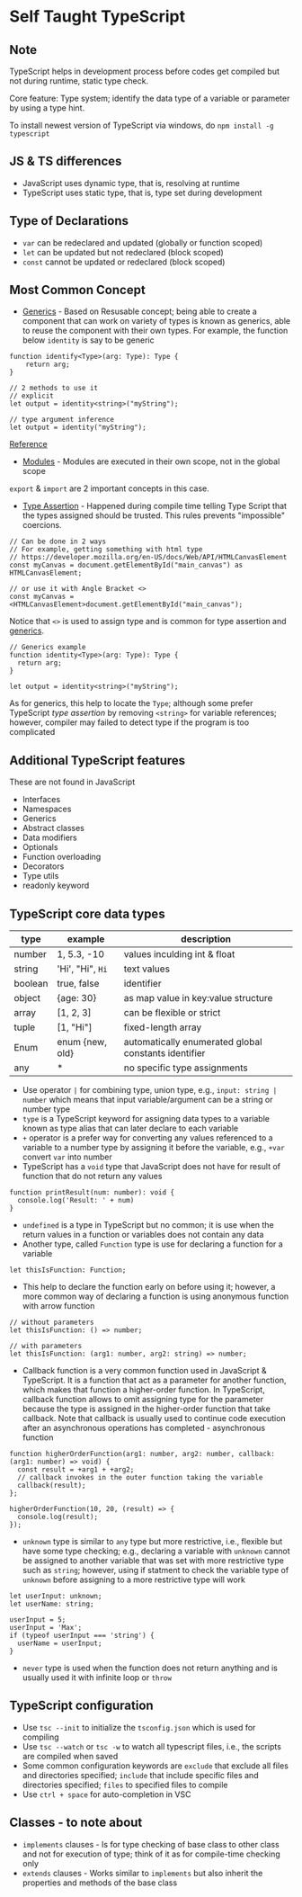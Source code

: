 # Self Taught TypeScript

## Note

TypeScript helps in development process before codes get compiled but not during runtime, static type check.

Core feature: Type system; identify the data type of a variable or parameter by using a type hint.

To install newest version of TypeScript via windows, do `npm install -g typescript`

## JS & TS differences

- JavaScript uses dynamic type, that is, resolving at runtime
- TypeScript uses static type, that is, type set during development

## Type of Declarations

- `var` can be redeclared and updated (globally or function scoped)
- `let` can be updated but not redeclared (block scoped)
- `const` cannot be updated or redeclared (block scoped)

## Most Common Concept

- [Generics](https://www.typescriptlang.org/docs/handbook/2/generics.html) - Based on Resusable concept; being able to create a component that can work on variety of types is known as generics, able to reuse the component with their own types. For example, the function below `identity` is say to be generic

```TS
function identify<Type>(arg: Type): Type {
    return arg;
}

// 2 methods to use it
// explicit
let output = identity<string>("myString");

// type argument inference
let output = identity("myString");
```

[Reference](https://stackoverflow.com/questions/49622045/in-typescript-what-does-t-mean)

- [Modules](https://www.typescriptlang.org/docs/handbook/modules.html#export) - Modules are executed in their own scope, not in the global scope

`export` & `import` are 2 important concepts in this case.

- [Type Assertion](https://www.typescriptlang.org/docs/handbook/2/everyday-types.html#type-assertions) - Happened during compile time telling Type Script that the types assigned should be trusted. This rules prevents "impossible" coercions.

```TS
// Can be done in 2 ways
// For example, getting something with html type
// https://developer.mozilla.org/en-US/docs/Web/API/HTMLCanvasElement
const myCanvas = document.getElementById("main_canvas") as HTMLCanvasElement;

// or use it with Angle Bracket <>
const myCanvas = <HTMLCanvasElement>document.getElementById("main_canvas");
```

Notice that `<>` is used to assign type and is common for type assertion and [generics](https://www.typescriptlang.org/docs/handbook/2/generics.html).

```TS
// Generics example
function identity<Type>(arg: Type): Type {
  return arg;
}

let output = identity<string>("myString");
```

As for generics, this help to locate the `Type`; although some prefer TypeScript _type assertion_ by removing `<string>` for variable references; however, compiler may failed to detect type if the program is too complicated

## Additional TypeScript features

These are not found in JavaScript

- Interfaces
- Namespaces
- Generics
- Abstract classes
- Data modifiers
- Optionals
- Function overloading
- Decorators
- Type utils
- readonly keyword

## TypeScript core data types

| type    | example          | description                                          |
| ------- | ---------------- | ---------------------------------------------------- |
| number  | 1, 5.3, -10      | values inculding int & float                         |
| string  | 'Hi', "Hi", `Hi` | text values                                          |
| boolean | true, false      | identifier                                           |
| object  | {age: 30}        | as map value in key:value structure                  |
| array   | [1, 2, 3]        | can be flexible or strict                            |
| tuple   | [1, "Hi"]        | fixed-length array                                   |
| Enum    | enum {new, old}  | automatically enumerated global constants identifier |
| any     | \*               | no specific type assignments                         |

- Use operator `|` for combining type, union type, e.g., `input: string | number` which means that input variable/argument can be a string or number type
- `type` is a TypeScript keyword for assigning data types to a variable known as type alias that can later declare to each variable
- `+` operator is a prefer way for converting any values referenced to a variable to a number type by assigning it before the variable, e.g., `+var` convert `var` into number
- TypeScript has a `void` type that JavaScript does not have for result of function that do not return any values

```TS
function printResult(num: number): void {
  console.log('Result: ' + num)
}
```

- `undefined` is a type in TypeScript but no common; it is use when the return values in a function or variables does not contain any data
- Another type, called `Function` type is use for declaring a function for a variable

```TS
let thisIsFunction: Function;
```

- This help to declare the function early on before using it; however, a more common way of declaring a function is using anonymous function with arrow function

```TS
// without parameters
let thisIsFunction: () => number;

// with parameters
let thisIsFunction: (arg1: number, arg2: string) => number;
```

- Callback function is a very common function used in JavaScript & TypeScript. It is a function that act as a parameter for another function, which makes that function a higher-order function. In TypeScript, callback function allows to omit assigning type for the parameter because the type is assigned in the higher-order function that take callback. Note that callback is usually used to continue code execution after an asynchronous operations has completed - asynchronous function

```TS
function higherOrderFunction(arg1: number, arg2: number, callback: (arg1: number) => void) {
  const result = +arg1 + +arg2;
  // callback invokes in the outer function taking the variable
  callback(result);
};

higherOrderFunction(10, 20, (result) => {
  console.log(result);
});
```

- `unknown` type is similar to `any` type but more restrictive, i.e., flexible but have some type checking; e.g., declaring a variable with `unknown` cannot be assigned to another variable that was set with more restrictive type such as `string`; however, using if statment to check the variable type of `unknown` before assigning to a more restrictive type will work

```TS
let userInput: unknown;
let userName: string;

userInput = 5;
userInput = 'Max';
if (typeof userInput === 'string') {
  userName = userInput;
}
```

- `never` type is used when the function does not return anything and is usually used it with infinite loop or `throw`

## TypeScript configuration

- Use `tsc --init` to initialize the `tsconfig.json` which is used for compiling
- Use `tsc --watch` or `tsc -w` to watch all typescript files, i.e., the scripts are compiled when saved
- Some common configuration keywords are `exclude` that exclude all files and directories specified; `include` that include specific files and directories specified; `files` to specified files to compile
- Use `ctrl + space` for auto-completion in VSC

## Classes - to note about

- `implements` clauses - Is for type checking of base class to other class and not for execution of type; think of it as for compile-time checking only
- `extends` clauses - Works similar to `implements` but also inherit the properties and methods of the base class
